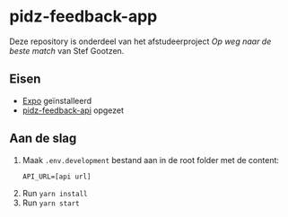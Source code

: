 # pidz-feedback-app  

Deze repository is onderdeel van het afstudeerproject _Op weg naar de beste match_ van Stef Gootzen.  
  
## Eisen

- [Expo](https://facebook.github.io/react-native/docs/getting-started) geïnstalleerd  
- [pidz-feedback-api](https://github.com/stefgootzen/pidz-feedback-app) opgezet

## Aan de slag  

1. Maak `.env.development` bestand aan in de root folder met de content:
    ```text
    API_URL=[api url]
    ```
2. Run `yarn install`
3. Run `yarn start`
